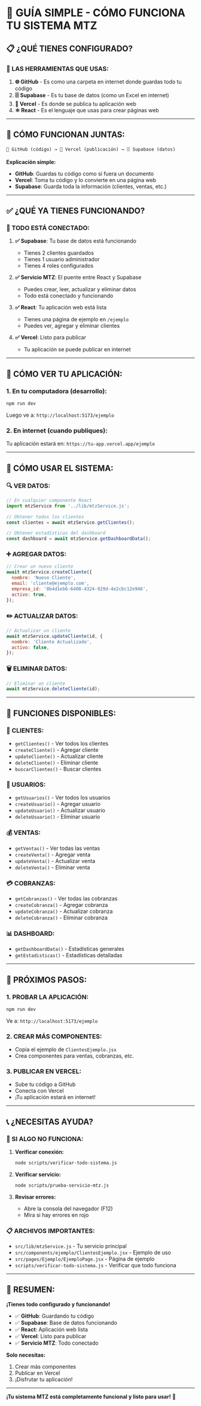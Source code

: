 # 🎯 GUÍA SIMPLE - CÓMO FUNCIONA TU SISTEMA MTZ

## 📋 **¿QUÉ TIENES CONFIGURADO?**

### **🔧 LAS HERRAMIENTAS QUE USAS:**

1. **🌐 GitHub** - Es como una carpeta en internet donde guardas todo tu código
2. **🗄️ Supabase** - Es tu base de datos (como un Excel en internet)
3. **🚀 Vercel** - Es donde se publica tu aplicación web
4. **⚛️ React** - Es el lenguaje que usas para crear páginas web

---

## 🎯 **CÓMO FUNCIONAN JUNTAS:**

```
📁 GitHub (código) → 🚀 Vercel (publicación) → 🗄️ Supabase (datos)
```

**Explicación simple:**

- **GitHub**: Guardas tu código como si fuera un documento
- **Vercel**: Toma tu código y lo convierte en una página web
- **Supabase**: Guarda toda la información (clientes, ventas, etc.)

---

## ✅ **¿QUÉ YA TIENES FUNCIONANDO?**

### **🎉 TODO ESTÁ CONECTADO:**

1. **✅ Supabase**: Tu base de datos está funcionando
   - Tienes 2 clientes guardados
   - Tienes 1 usuario administrador
   - Tienes 4 roles configurados

2. **✅ Servicio MTZ**: El puente entre React y Supabase
   - Puedes crear, leer, actualizar y eliminar datos
   - Todo está conectado y funcionando

3. **✅ React**: Tu aplicación web está lista
   - Tienes una página de ejemplo en `/ejemplo`
   - Puedes ver, agregar y eliminar clientes

4. **✅ Vercel**: Listo para publicar
   - Tu aplicación se puede publicar en internet

---

## 🚀 **CÓMO VER TU APLICACIÓN:**

### **1. En tu computadora (desarrollo):**

```bash
npm run dev
```

Luego ve a: `http://localhost:5173/ejemplo`

### **2. En internet (cuando publiques):**

Tu aplicación estará en: `https://tu-app.vercel.app/ejemplo`

---

## 📝 **CÓMO USAR EL SISTEMA:**

### **🔍 VER DATOS:**

```javascript
// En cualquier componente React
import mtzService from '../lib/mtzService.js';

// Obtener todos los clientes
const clientes = await mtzService.getClientes();

// Obtener estadísticas del dashboard
const dashboard = await mtzService.getDashboardData();
```

### **➕ AGREGAR DATOS:**

```javascript
// Crear un nuevo cliente
await mtzService.createCliente({
  nombre: 'Nuevo Cliente',
  email: 'cliente@ejemplo.com',
  empresa_id: '8b4d1eb6-6408-4324-929d-4e2cbc12e946',
  activo: true,
});
```

### **✏️ ACTUALIZAR DATOS:**

```javascript
// Actualizar un cliente
await mtzService.updateCliente(id, {
  nombre: 'Cliente Actualizado',
  activo: false,
});
```

### **🗑️ ELIMINAR DATOS:**

```javascript
// Eliminar un cliente
await mtzService.deleteCliente(id);
```

---

## 🎯 **FUNCIONES DISPONIBLES:**

### **👥 CLIENTES:**

- `getClientes()` - Ver todos los clientes
- `createCliente()` - Agregar cliente
- `updateCliente()` - Actualizar cliente
- `deleteCliente()` - Eliminar cliente
- `buscarClientes()` - Buscar clientes

### **👤 USUARIOS:**

- `getUsuarios()` - Ver todos los usuarios
- `createUsuario()` - Agregar usuario
- `updateUsuario()` - Actualizar usuario
- `deleteUsuario()` - Eliminar usuario

### **💰 VENTAS:**

- `getVentas()` - Ver todas las ventas
- `createVenta()` - Agregar venta
- `updateVenta()` - Actualizar venta
- `deleteVenta()` - Eliminar venta

### **💳 COBRANZAS:**

- `getCobranzas()` - Ver todas las cobranzas
- `createCobranza()` - Agregar cobranza
- `updateCobranza()` - Actualizar cobranza
- `deleteCobranza()` - Eliminar cobranza

### **📊 DASHBOARD:**

- `getDashboardData()` - Estadísticas generales
- `getEstadisticas()` - Estadísticas detalladas

---

## 🚀 **PRÓXIMOS PASOS:**

### **1. PROBAR LA APLICACIÓN:**

```bash
npm run dev
```

Ve a: `http://localhost:5173/ejemplo`

### **2. CREAR MÁS COMPONENTES:**

- Copia el ejemplo de `ClientesEjemplo.jsx`
- Crea componentes para ventas, cobranzas, etc.

### **3. PUBLICAR EN VERCEL:**

- Sube tu código a GitHub
- Conecta con Vercel
- ¡Tu aplicación estará en internet!

---

## 📞 **¿NECESITAS AYUDA?**

### **🔧 SI ALGO NO FUNCIONA:**

1. **Verificar conexión:**

   ```bash
   node scripts/verificar-todo-sistema.js
   ```

2. **Verificar servicio:**

   ```bash
   node scripts/prueba-servicio-mtz.js
   ```

3. **Revisar errores:**
   - Abre la consola del navegador (F12)
   - Mira si hay errores en rojo

### **📋 ARCHIVOS IMPORTANTES:**

- `src/lib/mtzService.js` - Tu servicio principal
- `src/components/ejemplo/ClientesEjemplo.jsx` - Ejemplo de uso
- `src/pages/Ejemplo/EjemploPage.jsx` - Página de ejemplo
- `scripts/verificar-todo-sistema.js` - Verificar que todo funciona

---

## 🎉 **RESUMEN:**

**¡Tienes todo configurado y funcionando!**

- ✅ **GitHub**: Guardando tu código
- ✅ **Supabase**: Base de datos funcionando
- ✅ **React**: Aplicación web lista
- ✅ **Vercel**: Listo para publicar
- ✅ **Servicio MTZ**: Todo conectado

**Solo necesitas:**

1. Crear más componentes
2. Publicar en Vercel
3. ¡Disfrutar tu aplicación!

---

**¡Tu sistema MTZ está completamente funcional y listo para usar!** 🚀
